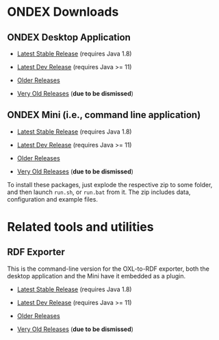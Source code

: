 [WARNING]: # (Downloads.md is auto-generated from Downloads_template.md. DO NOT CHANGE the former!)

# ONDEX Downloads


## ONDEX Desktop Application

  * [Latest Stable Release](%ondexRelUrl%) (requires Java 1.8)
  * [Latest Dev Release](%ondexSnapUrl%) (requires Java >= 11)
  
  * [Older Releases](https://knetminer.org/artifactory/service/rest/repository/browse/maven-public/net/sourceforge/ondex/apps/installer/)

  * [Very Old Releases](http://ondex.rothamsted.ac.uk/nexus/content/groups/public/net/sourceforge/ondex/apps/installer) (**due to be dismissed**)

## ONDEX Mini (i.e., command line application)

  * [Latest Stable Release](%miniRelUrl%) (requires Java 1.8)
  * [Latest Dev Release](%miniSnapUrl%) (requires Java >= 11)

  * [Older Releases](https://knetminer.org/artifactory/service/rest/repository/browse/maven-public/net/sourceforge/ondex/apps/ondex-mini)
  
  * [Very Old Releases](http://ondex.rothamsted.ac.uk/nexus/content/groups/public/net/sourceforge/ondex/apps/ondex-mini) (**due to be dismissed**)


To install these packages, just explode the respective zip to some folder, and then launch `run.sh`, or `run.bat` from it.
The zip includes data, configuration and example files.


# Related tools and utilities
   
## RDF Exporter

This is the command-line version for the OXL-to-RDF exporter, both the desktop application and the Mini have it embedded
as a plugin.
 
  * [Latest Stable Release](%rdfExporterRelUrl%) (requires Java 1.8)
  * [Latest Dev Release](%rdfExporterSnapUrl%) (requires Java >= 11)
 
  * [Older Releases](https://knetminer.org/artifactory/service/rest/repository/browse/maven-public/net/sourceforge/ondex/modules/rdf-export-2-cli)

  * [Very Old Releases](http://ondex.rothamsted.ac.uk/nexus/content/groups/public/net/sourceforge/ondex/modules/rdf-export-2-cli/) (**due to be dismissed**)
